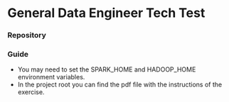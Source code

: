 # General Data Engineer Tech Test

### Repository 

### Guide
* You may need to set the SPARK_HOME and HADOOP_HOME environment variables.
* In the project root you can find the pdf file with the instructions of the exercise.